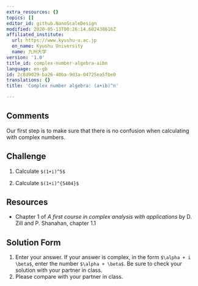 ```yaml
---
extra_resources: {}
topics: []
editor_id: github.NanoScaleDesign
modified: 2020-05-13T00:26:14.602438616Z
affiliated_institute:
  url: https://www.kyushu-u.ac.jp
  en_name: Kyushu University
  name: 九州大学
version: '1.0'
title_id: complex-number-algebra-aibn
language: en-gb
id: 2c8d9029-ba26-40ba-9d3a-04725ea5fbe0
translations: {}
title: 'Complex number algebra: (a+ib)^n'

---
```


## Comments
Our first step is to make sure that there is no confusion when calculating with complex numbers.


## Challenge
1. Calculate `$(1+i)^5$`

2. Calculate `$(1+i)^{5404}$`

## Resources
- Chapter 1 of *A first course in complex analysis with applications* by D. Zill and P. Shanahan, chapter 1.1


## Solution Form
1. Enter your answer. If your answer is complex, in the form `$\alpha + i \beta$`, enter the number `$\alpha + \beta$`. Be sure to check your solution with your partner in class.
2. Please compare with your partner in class.
